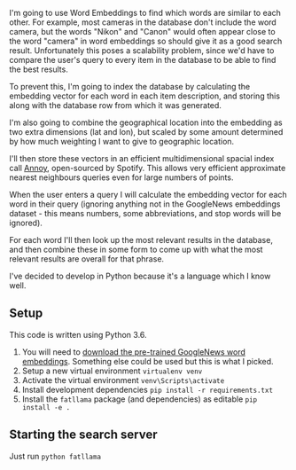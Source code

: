 I'm going to use Word Embeddings to find which words are similar to each other. For example, most cameras in the database don't include the word camera, but the words "Nikon" and "Canon" would often appear close to the word "camera" in word embeddings so should give it as a good search result. Unfortunately this poses a scalability problem, since we'd have to compare the user's query to every item in the database to be able to find the best results.

To prevent this, I'm going to index the database by calculating the embedding vector for each word in each item description, and storing this along with the database row from which it was generated.

I'm also going to combine the geographical location into the embedding as two extra dimensions (lat and lon), but scaled by some amount determined by how much weighting I want to give to geographic location.

I'll then store these vectors in an efficient multidimensional spacial index call [Annoy](https://github.com/spotify/annoy), open-sourced by Spotify. This allows very efficient approximate nearest neighbours queries even for large numbers of points.

When the user enters a query I will calculate the embedding vector for each word in their query (ignoring anything not in the GoogleNews embeddings dataset - this means numbers, some abbreviations, and stop words will be ignored).

For each word I'll then look up the most relevant results in the database, and then combine these in some form to come up with what the most relevant results are overall for that phrase.

I've decided to develop in Python because it's a language which I know well.

## Setup
This code is written using Python 3.6.
1. You will need to [download the pre-trained GoogleNews word embeddings](https://drive.google.com/file/d/0B7XkCwpI5KDYNlNUTTlSS21pQmM/edit). Something else could be used but this is what I picked.
2. Setup a new virtual environment `virtualenv venv`
3. Activate the virtual environment `venv\Scripts\activate`
4. Install development dependencies `pip install -r requirements.txt`
5. Install the `fatllama` package (and dependencies) as editable `pip install -e .`

## Starting the search server
Just run
`python fatllama`